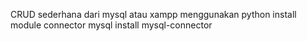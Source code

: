 CRUD sederhana dari mysql atau xampp menggunakan python
install module connector mysql
install mysql-connector
